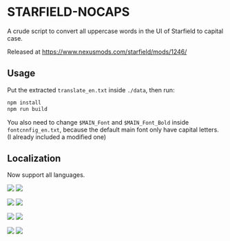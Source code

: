 # STARFIELD-NOCAPS

A crude script to convert all uppercase words in the UI of Starfield to capital case.

Released at https://www.nexusmods.com/starfield/mods/1246/

## Usage
Put the extracted `translate_en.txt` inside `./data`, then run:
```sh
npm install
npm run build
```

You also need to change `$MAIN_Font` and `$MAIN_Font_Bold` inside `fontcnnfig_en.txt`, because the default main font only have capital letters. (I already included a modified one)


## Localization
Now support all languages.


![](https://staticdelivery.nexusmods.com/mods/4187/images/1246/1246-1694112916-1463291115.png)
![](https://staticdelivery.nexusmods.com/mods/4187/images/1246/1246-1694112889-438038306.png)

![](https://staticdelivery.nexusmods.com/mods/4187/images/1246/1246-1694112910-1267348542.png)
![](https://staticdelivery.nexusmods.com/mods/4187/images/1246/1246-1694112897-290197854.png)

![](https://staticdelivery.nexusmods.com/mods/4187/images/1246/1246-1694112910-2097748195.png)
![](https://staticdelivery.nexusmods.com/mods/4187/images/1246/1246-1694112891-234280736.png)

![](https://staticdelivery.nexusmods.com/mods/4187/images/1246/1246-1694112916-617947436.png)
![](https://staticdelivery.nexusmods.com/mods/4187/images/1246/1246-1694112895-2005422366.png)
